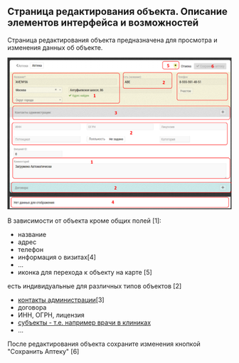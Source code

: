 ## Страница редактирования объекта. Описание элементов интерфейса и возможностей

Страница редактирования объекта предназначена для просмотра и изменения данных об объекте.

![](../images/database-object-edit.png)

В зависимости от объекта кроме общих полей [1]:

- название
- адрес
- телефон
- информация о визитах[4]
- ...
- иконка для перехода к объекту на карте [5]

есть индивидуальные для различных типов объектов [2]

- [контакты администрации](database-object-contact.md)[3]
- договора
- ИНН, ОГРН, лицензия
- [субъекты - т.е. например врачи в клиниках](database-object-add-subject.md)
- ...

После редактирования объекта сохраните изменения кнопкой "Сохранить Аптеку" [6]
